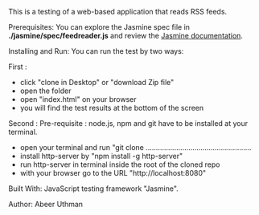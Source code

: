 This is a testing of a web-based application that reads RSS feeds.

Prerequisites: You can explore the Jasmine spec file in **./jasmine/spec/feedreader.js** and review the [Jasmine documentation](http://jasmine.github.io).

Installing and Run: You can run the test by two ways:

First :
* click "clone in Desktop" or "download Zip file"
* open the folder
* open "index.html" on your browser
* you will find the test results at the bottom of the screen

Second :
Pre-requisite : node.js, npm and git have to be installed at your terminal.
* open your terminal and run "git clone ....................................................
* install http-server by "npm install -g http-server"
* run http-server in terminal inside the root of the cloned repo
* with your browser go to the URL "http://localhost:8080"

Built With: JavaScript testing framework "Jasmine".

Author: Abeer Uthman
